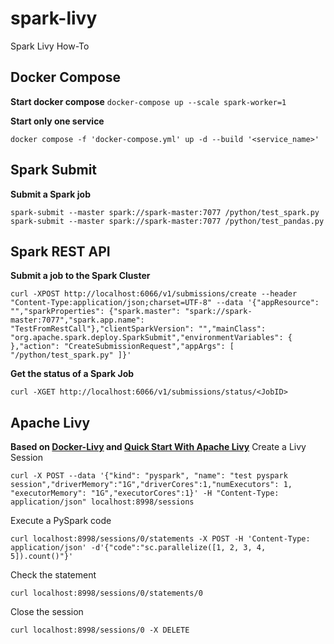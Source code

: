 # spark-livy
Spark Livy How-To

## Docker Compose
**Start docker compose**
```docker-compose up --scale spark-worker=1```

**Start only one service**
```
docker compose -f 'docker-compose.yml' up -d --build '<service_name>'
```

## Spark Submit
**Submit a Spark job**
```
spark-submit --master spark://spark-master:7077 /python/test_spark.py
spark-submit --master spark://spark-master:7077 /python/test_pandas.py
```
## Spark REST API
**Submit a job to the Spark Cluster**
```
curl -XPOST http://localhost:6066/v1/submissions/create --header "Content-Type:application/json;charset=UTF-8" --data '{"appResource": "","sparkProperties": {"spark.master": "spark://spark-master:7077","spark.app.name": "TestFromRestCall"},"clientSparkVersion": "","mainClass": "org.apache.spark.deploy.SparkSubmit","environmentVariables": { },"action": "CreateSubmissionRequest","appArgs": [ "/python/test_spark.py" ]}'
```
**Get the status of a Spark Job**
```
curl -XGET http://localhost:6066/v1/submissions/status/<JobID>
```
## Apache Livy
**Based on [Docker-Livy](https://github.com/Wittline/docker-livy) and [Quick Start With Apache Livy](https://dzone.com/articles/quick-start-with-apache-livy)**
Create a Livy Session
```
curl -X POST --data '{"kind": "pyspark", "name": "test pyspark session","driverMemory":"1G","driverCores":1,"numExecutors": 1, "executorMemory": "1G","executorCores":1}' -H "Content-Type: application/json" localhost:8998/sessions
```
Execute a PySpark code
```
curl localhost:8998/sessions/0/statements -X POST -H 'Content-Type: application/json' -d'{"code":"sc.parallelize([1, 2, 3, 4, 5]).count()"}' 
```
Check the statement
```
curl localhost:8998/sessions/0/statements/0
```
Close the session
```
curl localhost:8998/sessions/0 -X DELETE 
```